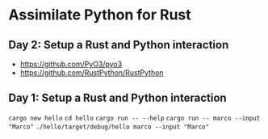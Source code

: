 # Assimilate Python for Rust

## Day 2:  Setup a Rust and Python interaction

* https://github.com/PyO3/pyo3
* https://github.com/RustPython/RustPython


## Day 1:  Setup a Rust and Python interaction

`cargo new hello`
`cd hello`
`cargo run -- --help`
`cargo run -- marco --input "Marco"`
`./hello/target/debug/hello marco --input "Marco"`